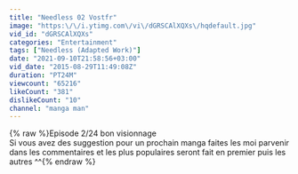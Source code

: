 ```yaml
---
title: "Needless 02 Vostfr"
image: "https:\/\/i.ytimg.com\/vi\/dGRSCAlXQXs\/hqdefault.jpg"
vid_id: "dGRSCAlXQXs"
categories: "Entertainment"
tags: ["Needless (Adapted Work)"]
date: "2021-09-10T21:58:56+03:00"
vid_date: "2015-08-29T11:49:08Z"
duration: "PT24M"
viewcount: "65216"
likeCount: "381"
dislikeCount: "10"
channel: "manga man"
---
```

{% raw %}Episode 2/24 bon visionnage <br />Si vous avez des suggestion pour un prochain manga faites les moi parvenir dans les commentaires et les plus populaires seront fait en premier puis les autres ^^{% endraw %}
